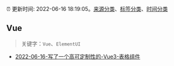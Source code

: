 :alarm_clock: 更新时间: 2022-06-16 18:19:05。[来源分类](../README.md)、[标签分类](../TAGS.md)、[时间分类](../TIMELINE.md)

## Vue


> 关键字：`Vue`、`ElementUI`



- [2022-06-16-写了一个高可定制性的-Vue3-表格组件](https://www.v2ex.com/t/860143) 